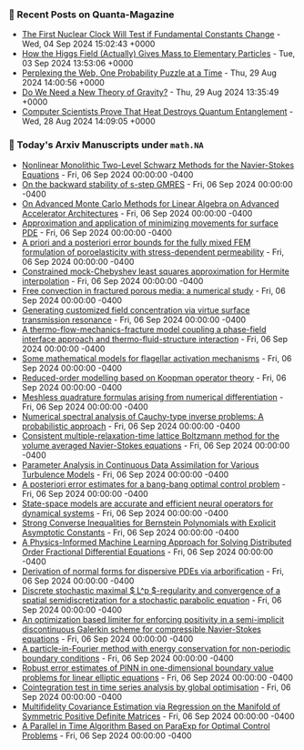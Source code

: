 ### 📝 Recent Posts on Quanta-Magazine
<!-- quanta starts -->
* <a href="https://www.quantamagazine.org/the-first-nuclear-clock-will-test-if-fundamental-constants-change-20240904/">The First Nuclear Clock Will Test if Fundamental Constants Change</a> - Wed, 04 Sep 2024 15:02:43 +0000
* <a href="https://www.quantamagazine.org/how-the-higgs-field-actually-gives-mass-to-elementary-particles-20240903/">How the Higgs Field (Actually) Gives Mass to Elementary Particles</a> - Tue, 03 Sep 2024 13:53:06 +0000
* <a href="https://www.quantamagazine.org/perplexing-the-web-one-probability-puzzle-at-a-time-20240829/">Perplexing the Web, One Probability Puzzle at a Time</a> - Thu, 29 Aug 2024 14:00:56 +0000
* <a href="https://www.quantamagazine.org/do-we-need-a-new-theory-of-gravity-20240829/">Do We Need a New Theory of Gravity?</a> - Thu, 29 Aug 2024 13:35:49 +0000
* <a href="https://www.quantamagazine.org/computer-scientists-prove-that-heat-destroys-entanglement-20240828/">Computer Scientists Prove That Heat Destroys Quantum Entanglement</a> - Wed, 28 Aug 2024 14:09:05 +0000
<!-- quanta ends -->

### 📝 Today's Arxiv Manuscripts under ``math.NA``
<!-- arxiv-math-na starts -->
* <a href="https://arxiv.org/abs/2409.03041">Nonlinear Monolithic Two-Level Schwarz Methods for the Navier-Stokes Equations</a> - Fri, 06 Sep 2024 00:00:00 -0400
* <a href="https://arxiv.org/abs/2409.03079">On the backward stability of s-step GMRES</a> - Fri, 06 Sep 2024 00:00:00 -0400
* <a href="https://arxiv.org/abs/2409.03095">On Advanced Monte Carlo Methods for Linear Algebra on Advanced Accelerator Architectures</a> - Fri, 06 Sep 2024 00:00:00 -0400
* <a href="https://arxiv.org/abs/2409.03139">Approximation and application of minimizing movements for surface PDE</a> - Fri, 06 Sep 2024 00:00:00 -0400
* <a href="https://arxiv.org/abs/2409.03246">A priori and a posteriori error bounds for the fully mixed FEM formulation of poroelasticity with stress-dependent permeability</a> - Fri, 06 Sep 2024 00:00:00 -0400
* <a href="https://arxiv.org/abs/2409.03357">Constrained mock-Chebyshev least squares approximation for Hermite interpolation</a> - Fri, 06 Sep 2024 00:00:00 -0400
* <a href="https://arxiv.org/abs/2409.03366">Free convection in fractured porous media: a numerical study</a> - Fri, 06 Sep 2024 00:00:00 -0400
* <a href="https://arxiv.org/abs/2409.03383">Generating customized field concentration via virtue surface transmission resonance</a> - Fri, 06 Sep 2024 00:00:00 -0400
* <a href="https://arxiv.org/abs/2409.03416">A thermo-flow-mechanics-fracture model coupling a phase-field interface approach and thermo-fluid-structure interaction</a> - Fri, 06 Sep 2024 00:00:00 -0400
* <a href="https://arxiv.org/abs/2409.03506">Some mathematical models for flagellar activation mechanisms</a> - Fri, 06 Sep 2024 00:00:00 -0400
* <a href="https://arxiv.org/abs/2409.03549">Reduced-order modelling based on Koopman operator theory</a> - Fri, 06 Sep 2024 00:00:00 -0400
* <a href="https://arxiv.org/abs/2409.03567">Meshless quadrature formulas arising from numerical differentiation</a> - Fri, 06 Sep 2024 00:00:00 -0400
* <a href="https://arxiv.org/abs/2409.03686">Numerical spectral analysis of Cauchy-type inverse problems: A probabilistic approach</a> - Fri, 06 Sep 2024 00:00:00 -0400
* <a href="https://arxiv.org/abs/2409.02964">Consistent multiple-relaxation-time lattice Boltzmann method for the volume averaged Navier-Stokes equations</a> - Fri, 06 Sep 2024 00:00:00 -0400
* <a href="https://arxiv.org/abs/2409.03042">Parameter Analysis in Continuous Data Assimilation for Various Turbulence Models</a> - Fri, 06 Sep 2024 00:00:00 -0400
* <a href="https://arxiv.org/abs/2409.03064">A posteriori error estimates for a bang-bang optimal control problem</a> - Fri, 06 Sep 2024 00:00:00 -0400
* <a href="https://arxiv.org/abs/2409.03231">State-space models are accurate and efficient neural operators for dynamical systems</a> - Fri, 06 Sep 2024 00:00:00 -0400
* <a href="https://arxiv.org/abs/2409.03382">Strong Converse Inequalities for Bernstein Polynomials with Explicit Asymptotic Constants</a> - Fri, 06 Sep 2024 00:00:00 -0400
* <a href="https://arxiv.org/abs/2409.03507">A Physics-Informed Machine Learning Approach for Solving Distributed Order Fractional Differential Equations</a> - Fri, 06 Sep 2024 00:00:00 -0400
* <a href="https://arxiv.org/abs/2409.03642">Derivation of normal forms for dispersive PDEs via arborification</a> - Fri, 06 Sep 2024 00:00:00 -0400
* <a href="https://arxiv.org/abs/2311.04615">Discrete stochastic maximal $ L^p $-regularity and convergence of a spatial semidiscretization for a stochastic parabolic equation</a> - Fri, 06 Sep 2024 00:00:00 -0400
* <a href="https://arxiv.org/abs/2402.15645">An optimization based limiter for enforcing positivity in a semi-implicit discontinuous Galerkin scheme for compressible Navier-Stokes equations</a> - Fri, 06 Sep 2024 00:00:00 -0400
* <a href="https://arxiv.org/abs/2403.13911">A particle-in-Fourier method with energy conservation for non-periodic boundary conditions</a> - Fri, 06 Sep 2024 00:00:00 -0400
* <a href="https://arxiv.org/abs/2407.14051">Robust error estimates of PINN in one-dimensional boundary value problems for linear elliptic equations</a> - Fri, 06 Sep 2024 00:00:00 -0400
* <a href="https://arxiv.org/abs/2409.02552">Cointegration test in time series analysis by global optimisation</a> - Fri, 06 Sep 2024 00:00:00 -0400
* <a href="https://arxiv.org/abs/2307.12438">Multifidelity Covariance Estimation via Regression on the Manifold of Symmetric Positive Definite Matrices</a> - Fri, 06 Sep 2024 00:00:00 -0400
* <a href="https://arxiv.org/abs/2406.11478">A Parallel in Time Algorithm Based on ParaExp for Optimal Control Problems</a> - Fri, 06 Sep 2024 00:00:00 -0400
<!-- arxiv-math-na ends -->
